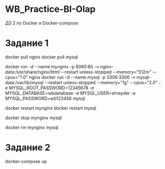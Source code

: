# WB_Practice-BI-Olap
ДЗ 2 по Docker и Docker-compose
# Задание 1
docker pull nginx
docker pull mysql

docker run -d --name mynginx -p 8080:80 -v nginx-data:/usr/share/nginx/html --restart unless-stopped --memory="512m" --cpus="1.0" nginx
docker run -d --name mysql -p 3306:3306 -v mysql-data:/var/lib/mysql --restart unless-stopped --memory="1g" --cpus="2.0" -e MYSQL_ROOT_PASSWORD=12345678 -e MYSQL_DATABASE=wbdatabase -e MYSQL_USER=shreyder -e MYSQL_PASSWORD=wb123456 mysql

docker restart mynginx
docker restart mysql

docker stop mynginx mysql

docker rm mynginx mysql

# Задание 2
docker-compose up
